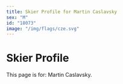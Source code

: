 ```yaml
---
title: Skier Profile for Martin Caslavsky
sex: "M"
id: "18073"
image: "/img/flags/cze.svg" 
---
```


# Skier Profile

This page is for: Martin Caslavsky.
    